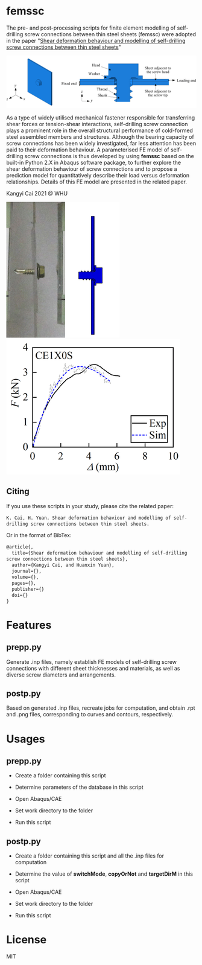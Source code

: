 # femssc

The pre- and post-processing scripts for finite element modelling of self-drilling screw connections between thin steel sheets (femssc) were adopted in the paper "[Shear deformation behaviour and modelling of self-drilling screw connections between thin steel sheets]()"

![FE Model](images/FE_model.png)

As a type of widely utilised mechanical fastener responsible for transferring shear forces or tension-shear interactions, self-drilling screw connection plays a prominent role in the overall structural performance of cold-formed steel assembled members and structures. Although the bearing capacity of screw connections has been widely investigated, far less attention has been paid to their deformation behaviour. A parameterised FE model of self-drilling screw connections is thus developed by using __femssc__ based on the built-in Python 2.X in Abaqus software package, to further explore the shear deformation behaviour of screw connections and to propose a prediction model for quantitatively describe their load versus deformation relationships. Details of this FE model are presented in the related paper.

Kangyi Cai 2021 @ WHU

![CE1X0S-Exp](images/CE1X0S-Exp.gif) ![CE1X0S-FE](images/CE1X0S-FE.gif) ![CE1X0S-curve](images/CE1X0S-curve.gif)

## Citing

If you use these scripts in your study, please cite the related paper:
```
K. Cai, H. Yuan. Shear deformation behaviour and modelling of self-drilling screw connections between thin steel sheets. 
```

Or in the format of BibTex:
```
@article{,
  title={Shear deformation behaviour and modelling of self-drilling screw connections between thin steel sheets},
  author={Kangyi Cai, and Huanxin Yuan},
  journal={},
  volume={},
  pages={},
  publisher={}
  doi={}
}
```

# Features

## prepp.py

Generate .inp files, namely establish FE models of self-drilling screw connections with different sheet thicknesses and materials, as well as diverse screw diameters and arrangements.

## postp.py

Based on generated .inp files, recreate jobs for computation, and obtain .rpt and .png files, corresponding to curves and contours, respectively.

# Usages

## prepp.py

- Create a folder containing this script

- Determine parameters of the database in this script

- Open Abaqus/CAE

- Set work directory to the folder

- Run this script

## postp.py

- Create a folder containing this script and all the .inp files for computation

- Determine the value of __switchMode__, __copyOrNot__ and __targetDirM__ in this script

- Open Abaqus/CAE

- Set work directory to the folder

- Run this script

# License

MIT

